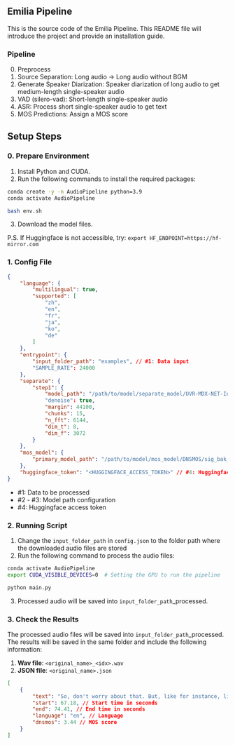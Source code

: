 ## Emilia Pipeline

This is the source code of the Emilia Pipeline. This README file will introduce the project and provide an installation guide.

### Pipeline

0. Preprocess
1. Source Separation: Long audio -> Long audio without BGM
2. Generate Speaker Diarization: Speaker diarization of long audio to get medium-length single-speaker audio
3. VAD (silero-vad): Short-length single-speaker audio
4. ASR: Process short single-speaker audio to get text
5. MOS Predictions: Assign a MOS score

## Setup Steps

### 0. Prepare Environment

1. Install Python and CUDA.
2. Run the following commands to install the required packages:

```bash
conda create -y -n AudioPipeline python=3.9 
conda activate AudioPipeline

bash env.sh
```

3. Download the model files.

P.S. If Huggingface is not accessible, try: `export HF_ENDPOINT=https://hf-mirror.com`

### 1. Config File

```json
{
    "language": {
        "multilingual": true,
        "supported": [
            "zh",
            "en",
            "fr",
            "ja",
            "ko",
            "de"
        ]
    },
    "entrypoint": {
        "input_folder_path": "examples", // #1: Data input
        "SAMPLE_RATE": 24000
    },
    "separate": {
        "step1": {
            "model_path": "/path/to/model/separate_model/UVR-MDX-NET-Inst_HQ_3.onnx", // #2: Model path
            "denoise": true,
            "margin": 44100,
            "chunks": 15,
            "n_fft": 6144,
            "dim_t": 8,
            "dim_f": 3072
        }
    },
    "mos_model": {
        "primary_model_path": "/path/to/model/mos_model/DNSMOS/sig_bak_ovr.onnx" // #3: Model path
    }, 
    "huggingface_token": "<HUGGINGFACE_ACCESS_TOKEN>" // #4: Huggingface access token
}
```

- #1: Data to be processed
- #2 - #3: Model path configuration
- #4: Huggingface access token


### 2. Running Script

1. Change the `input_folder_path` in `config.json` to the folder path where the downloaded audio files are stored
2. Run the following command to process the audio files:

```bash
conda activate AudioPipeline
export CUDA_VISIBLE_DEVICES=0  # Setting the GPU to run the pipeline

python main.py
```

3. Processed audio will be saved into `input_folder_path`_processed.


### 3. Check the Results

The processed audio files will be saved into `input_folder_path`_processed. The results will be saved in the same folder and include the following information:

1. **Wav file**: `<original_name>_<idx>.wav`
2. **JSON file**: `<original_name>.json`

```json
[
    {
        "text": "So, don't worry about that. But, like for instance, like yesterday was very hard for me to say, you know what, I should go to bed.", // Text
        "start": 67.18, // Start time in seconds
        "end": 74.41, // End time in seconds
        "language": "en", // Language
        "dnsmos": 3.44 // MOS score
    }
]
```
